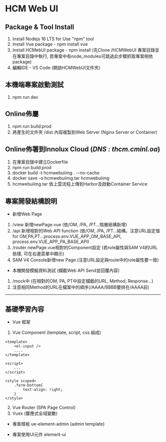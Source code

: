 # HCM Web UI
## Package & Tool Install
1. Install Nodejs 16 LTS for Use "npm" tool
2. Install Vue package - npm install vue
3. Install HCMebUI package - npm install (先Clone /HCMWebUI 專案目錄並在專案目錄中執行, 若專案中有node_modules可跳過此步驟抓取專案相依package)
4.  編輯IDE - VS Code (開啟HCMWebUI文件夾)

## 本機端專案啟動測試
1. npm run dev

## Online佈屬
1. npm run build:prod
2. 將產生的文件夾 /dist 內容複製到Web Server (Nginx Server or Container)

## Online佈署到Innolux Cloud (*DNS : thcm.cminl.oa*)
1. 在專案目錄中建立Dockerfile
2. npm run build:prod
3. docker build -t hcmwebuiimg . --no-cache
4. docker save -o hcmwebuiimg.tar hcmwebuiimg
5. hcmwebuiimg.tar 依上雲流程上傳到Harbor及啟動Container Service


## 專案開發結構說明
* 新增Web Page
1. /view 新增newPage.vue (依/OM, /PA, /PT...階層結構新增)
2. /api 新增相對的Web API function (依/OM, /PA, /PT...結構。注意URL設定值for OM,PA,PT...process.env.VUE_APP_OM_BASE_API, process.env.VUE_APP_PA_BASE_API)
3. /router newPage.vue相對的Component設定 (若role屬性與SAM V4的URL依樣, 可在右邊菜單中顯示)
4. SAM V4 Console新增new Page (注意URL設定與route中的role屬性要一致)

* 本機開發模擬資料測試 (攔截Web API Send並回覆內容)
1. /mock中 (在相對的OM, PA, PT中設定攔截的URL, Method, Response...)
2. 注意相同Method的URL在檔案中的順序(/AAAA/BBBB要排在/AAAA前)

***
## 基礎學習內容
* Vue 框架
1. Vue Component (template, script, css 組成)
```
<template>
    <el-input />
    ....
</template>

<script>
    ...
</script>

<style scoped>
    .form-bottom{
        text-align: right;
    }
</style>
```
2. Vue Router (SPA Page Control)
3. Vuex (響應式全域變數)

* 專案樣板 ue-element-admin (admin template)

* 專案使用UI元件 element-ui



